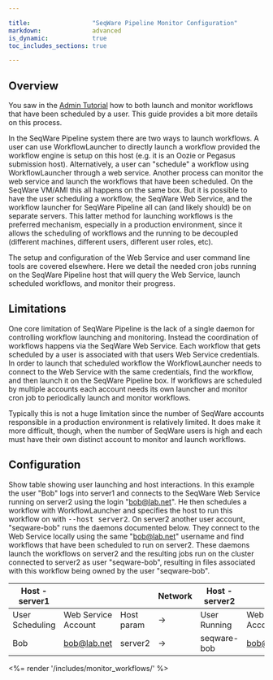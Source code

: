```yaml
---

title:                 "SeqWare Pipeline Monitor Configuration"
markdown:              advanced
is_dynamic:            true
toc_includes_sections: true

---
```


## Overview

You saw in the [Admin Tutorial](/docs/3-getting-started/admin-tutorial/) how to
both launch and monitor workflows that have been scheduled by a user. This
guide provides a bit more details on this process.

In the SeqWare Pipeline system there are two ways to launch workflows. A user
can use WorkflowLauncher to directly launch a workflow provided the workflow
engine is setup on this host (e.g. it is an Oozie or Pegasus submission host).
Alternatively, a user can "schedule" a workflow using WorkflowLauncher through
a web service. Another process can monitor the web service and launch the
workflows that have been scheduled.  On the SeqWare VM/AMI this all happens on
the same box.  But it is possible to have the user scheduling a workflow, the
SeqWare Web Service, and the workflow launcher for SeqWare Pipeline all can
(and likely should) be on separate servers. This latter method for launching
workflows is the preferred mechanism, especially in a production environment,
since it allows the scheduling of workflows and the running to be decoupled
(different machines, different users, different user roles, etc).

<!-- TODO: a nice figure showing workflow launching -->

The setup and configuration of the Web Service and user command line tools are
covered elsewhere.  Here we detail the needed cron jobs running on the SeqWare
Pipeline host that will query the Web Service, launch scheduled workflows, and
monitor their progress.

## Limitations

One core limitation of SeqWare Pipeline is the lack of a single daemon for
controlling workflow launching and monitoring.  Instead the coordination of
workflows happens via the SeqWare Web Service.  Each workflow that gets
scheduled by a user is associated with that users Web Service credentials. In
order to launch that scheduled workflow the WorkflowLauncher needs to connect
to the Web Service with the same credentials, find the workflow, and then
launch it on the SeqWare Pipeline box. If workflows are scheduled by multiple
accounts each account needs its own launcher and monitor cron job to
periodically launch and monitor workflows.

Typically this is not a huge limitation since the number of SeqWare accounts
responsible in a production environment is relatively limited. It does make it
more difficult, though, when the number of SeqWare users is high and each must
have their own distinct account to monitor and launch workflows.

## Configuration

Show table showing user launching and host interactions.  In this example the
user "Bob" logs into server1 and connects to the SeqWare Web Service running on
server2 using the login "bob@lab.net". He then schedules a workflow with
WorkflowLauncher and specifies the host to run this workflow on with <tt>--host
server2</tt>.  On server2 another user account, "seqware-bob" runs the daemons
documented below. They connect to the Web Service locally using the same
"bob@lab.net" username and find workflows that have been scheduled to run on
server2. These daemons launch the workflows on server2 and the resulting jobs
run on the cluster connected to server2 as user "seqware-bob", resulting in
files associated with this workflow being owned by the user "seqware-bob".

Host - server1         |               |         |Network |    Host - server2  |                      |
---------------------- | -------------- | ------- |--------| ------------------  | -------------------  |
User Scheduling |  Web Service Account  | Host param |   ->      | User Running  | Web Service Account      |
Bob             |  bob@lab.net          | server2    |   ->      | seqware-bob   |  bob@lab.net             |

<%= render '/includes/monitor_workflows/' %>
 
